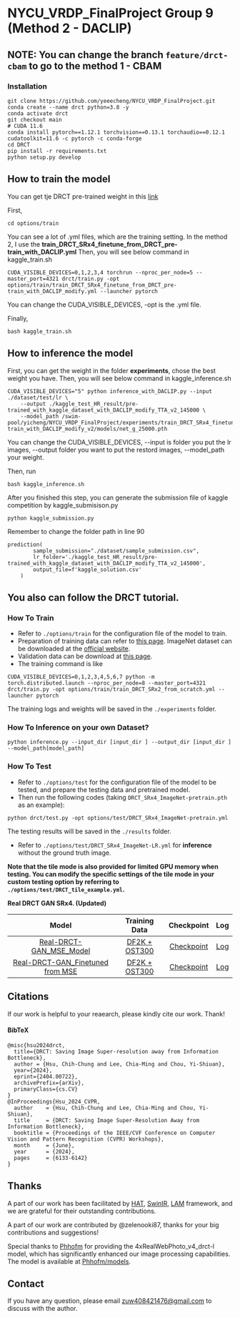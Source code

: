 # NYCU_VRDP_FinalProject Group 9 (Method 2 - DACLIP)

## NOTE: You can change the branch `feature/drct-cbam` to go to the method 1 - CBAM


### Installation
```
git clone https://github.com/yeeecheng/NYCU_VRDP_FinalProject.git
conda create --name drct python=3.8 -y
conda activate drct
git checkout main
# CUDA 11.6
conda install pytorch==1.12.1 torchvision==0.13.1 torchaudio==0.12.1 cudatoolkit=11.6 -c pytorch -c conda-forge
cd DRCT
pip install -r requirements.txt
python setup.py develop
```


## How to train the model

You can get tje DRCT pre-trained weight in this [link](https://drive.google.com/drive/folders/1QJHdSfo-0eFNb96i8qzMJAPw31u9qZ7U)

First,
```
cd options/train
```
You can see a lot of .yml files, which are the training setting.
In the method 2, I use the **train_DRCT_SRx4_finetune_from_DRCT_pre-train_with_DACLIP.yml**
Then, you will see below command in kaggle_train.sh
```
CUDA_VISIBLE_DEVICES=0,1,2,3,4 torchrun --nproc_per_node=5 --master_port=4321 drct/train.py -opt options/train/train_DRCT_SRx4_finetune_from_DRCT_pre-train_with_DACLIP_modify.yml --launcher pytorch
```
You can change the CUDA_VISIBLE_DEVICES, -opt is the .yml file.

Finally,
```
bash kaggle_train.sh
```


## How to inference the model

First, you can get the weight in the folder **experiments**, chose the best weight you have.
Then, you will see below command in kaggle_inference.sh
```
CUDA_VISIBLE_DEVICES="5" python inference_with_DACLIP.py --input ./dataset/test/lr \
    --output ./kaggle_test_HR_result/pre-trained_with_kaggle_dataset_with_DACLIP_modify_TTA_v2_145000 \
    --model_path /swim-pool/yicheng/NYCU_VRDP_FinalProject/experiments/train_DRCT_SRx4_finetune_from_DRCT_pre-train_with_DACLIP_modify_v2/models/net_g_25000.pth
```
You can change the CUDA_VISIBLE_DEVICES, --input is folder you put the lr images, --output folder you want to put the restord images, --model_path your weight.

Then, run
```
bash kaggle_inference.sh
```

After you finished this step, you can generate the submission file of kaggle competition by kaggle_submisison.py
```
python kaggle_submission.py
```
Remember to change the folder path in line 90
```
prediction(
        sample_submission="./dataset/sample_submission.csv",
        lr_folder='./kaggle_test_HR_result/pre-trained_with_kaggle_dataset_with_DACLIP_modify_TTA_v2_145000',
        output_file=f'kaggle_solution.csv'
    )
```



## You also can follow the DRCT tutorial.

### How To Train
- Refer to `./options/train` for the configuration file of the model to train.
- Preparation of training data can refer to [this page](https://github.com/XPixelGroup/BasicSR/blob/master/docs/DatasetPreparation.md). ImageNet dataset can be downloaded at the [official website](https://image-net.org/challenges/LSVRC/2012/2012-downloads.php).
- Validation data can be download at [this page](https://github.com/ChaofWang/Awesome-Super-Resolution/blob/master/dataset.md).
- The training command is like
```
CUDA_VISIBLE_DEVICES=0,1,2,3,4,5,6,7 python -m torch.distributed.launch --nproc_per_node=8 --master_port=4321 drct/train.py -opt options/train/train_DRCT_SRx2_from_scratch.yml --launcher pytorch
```

The training logs and weights will be saved in the `./experiments` folder.

### How To Inference on your own Dataset?

```
python inference.py --input_dir [input_dir ] --output_dir [input_dir ]  --model_path[model_path]
```


### How To Test

- Refer to `./options/test` for the configuration file of the model to be tested, and prepare the testing data and pretrained model.
- Then run the following codes (taking `DRCT_SRx4_ImageNet-pretrain.pth` as an example):
```
python drct/test.py -opt options/test/DRCT_SRx4_ImageNet-pretrain.yml
```
The testing results will be saved in the `./results` folder.

- Refer to `./options/test/DRCT_SRx4_ImageNet-LR.yml` for **inference** without the ground truth image.

**Note that the tile mode is also provided for limited GPU memory when testing. You can modify the specific settings of the tile mode in your custom testing option by referring to `./options/test/DRCT_tile_example.yml`.**


**Real DRCT GAN SRx4. (Updated)**

| Model | Training Data | Checkpoint | Log |
|:-----------:|:---------:|:-------:|:--------:|
| [Real-DRCT-GAN_MSE_Model](https://drive.google.com/drive/folders/1emyaw6aQvhFgFC_RjK1Qo9c1sTRr-avk?usp=sharing) | [DF2K + OST300](https://www.kaggle.com/datasets/thaihoa1476050/df2k-ost/code)  | [Checkpoint](https://drive.google.com/drive/folders/1emyaw6aQvhFgFC_RjK1Qo9c1sTRr-avk?usp=sharing) |  [Log](https://drive.google.com/file/d/1kl2r9TbQ8TR-sOdzvCcOZ9eqNsmIldGH/view?usp=drive_link) |
| [Real-DRCT-GAN_Finetuned from MSE](https://drive.google.com/drive/folders/1emyaw6aQvhFgFC_RjK1Qo9c1sTRr-avk?usp=sharing) | [DF2K + OST300](https://www.kaggle.com/datasets/thaihoa1476050/df2k-ost/code)  |  [Checkpoint](https://drive.google.com/drive/folders/1emyaw6aQvhFgFC_RjK1Qo9c1sTRr-avk?usp=sharing)  |  [Log](https://drive.google.com/file/d/15aBV-FFi7I4esUb1vzRmrjMccc5cEEY4/view?usp=drive_link) |

## Citations

If our work is helpful to your reaearch, please kindly cite our work. Thank!

#### BibTeX
    @misc{hsu2024drct,
      title={DRCT: Saving Image Super-resolution away from Information Bottleneck},
      author = {Hsu, Chih-Chung and Lee, Chia-Ming and Chou, Yi-Shiuan},
      year={2024},
      eprint={2404.00722},
      archivePrefix={arXiv},
      primaryClass={cs.CV}
    }
    @InProceedings{Hsu_2024_CVPR,
      author    = {Hsu, Chih-Chung and Lee, Chia-Ming and Chou, Yi-Shiuan},
      title     = {DRCT: Saving Image Super-Resolution Away from Information Bottleneck},
      booktitle = {Proceedings of the IEEE/CVF Conference on Computer Vision and Pattern Recognition (CVPR) Workshops},
      month     = {June},
      year      = {2024},
      pages     = {6133-6142}
    }

## Thanks
A part of our work has been facilitated by [HAT](https://github.com/XPixelGroup/HAT), [SwinIR](https://github.com/JingyunLiang/SwinIR), [LAM](https://github.com/XPixelGroup/X-Low-level-Interpretation) framework, and we are grateful for their outstanding contributions.

A part of our work are contributed by @zelenooki87, thanks for your big contributions and suggestions!

Special thanks to [Phhofm](https://github.com/Phhofm) for providing the 4xRealWebPhoto_v4_drct-l model, which has significantly enhanced our image processing capabilities. The model is available at [Phhofm/models](https://github.com/Phhofm/models/releases/tag/4xRealWebPhoto_v4_drct-l).

## Contact
If you have any question, please email zuw408421476@gmail.com to discuss with the author.
